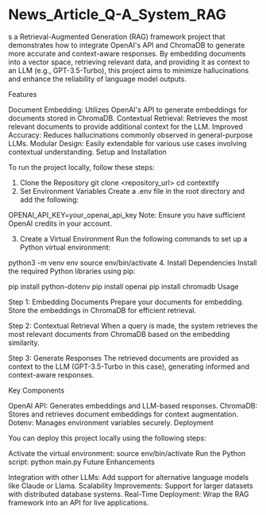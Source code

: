 # News_Article_Q-A_System_RAG
s a Retrieval-Augmented Generation (RAG) framework project that demonstrates how to integrate OpenAI's API and ChromaDB to generate more accurate and context-aware responses. By embedding documents into a vector space, retrieving relevant data, and providing it as context to an LLM (e.g., GPT-3.5-Turbo), this project aims to minimize hallucinations and enhance the reliability of language model outputs.

Features

Document Embedding: Utilizes OpenAI's API to generate embeddings for documents stored in ChromaDB.
Contextual Retrieval: Retrieves the most relevant documents to provide additional context for the LLM.
Improved Accuracy: Reduces hallucinations commonly observed in general-purpose LLMs.
Modular Design: Easily extendable for various use cases involving contextual understanding.
Setup and Installation

To run the project locally, follow these steps:

1. Clone the Repository
git clone <repository_url>
cd contextify
2. Set Environment Variables
Create a .env file in the root directory and add the following:

OPENAI_API_KEY=your_openai_api_key
Note: Ensure you have sufficient OpenAI credits in your account.

3. Create a Virtual Environment
Run the following commands to set up a Python virtual environment:

python3 -m venv env
source env/bin/activate
4. Install Dependencies
Install the required Python libraries using pip:

pip install python-dotenv
pip install openai
pip install chromadb
Usage

Step 1: Embedding Documents
Prepare your documents for embedding. Store the embeddings in ChromaDB for efficient retrieval.

Step 2: Contextual Retrieval
When a query is made, the system retrieves the most relevant documents from ChromaDB based on the embedding similarity.

Step 3: Generate Responses
The retrieved documents are provided as context to the LLM (GPT-3.5-Turbo in this case), generating informed and context-aware responses.

Key Components

OpenAI API: Generates embeddings and LLM-based responses.
ChromaDB: Stores and retrieves document embeddings for context augmentation.
Dotenv: Manages environment variables securely.
Deployment

You can deploy this project locally using the following steps:

Activate the virtual environment:
source env/bin/activate
Run the Python script:
python main.py
Future Enhancements

Integration with other LLMs: Add support for alternative language models like Claude or Llama.
Scalability Improvements: Support for larger datasets with distributed database systems.
Real-Time Deployment: Wrap the RAG framework into an API for live applications.
